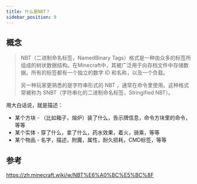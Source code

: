 ```yaml
---
title: 什么是NBT？
sidebar_position: 9
---
```


## 概念

> NBT（二进制命名标签，NamedBinary Tags）格式是一种由众多的标签所组成的树状数据结构。在Minecraft中，其被广泛用于向存档文件中存储数据。所有的标签都有一个独立的数字 ID 和名称，以及一个负载。
>
> 另一种玩家更熟悉的是字符串形式的 NBT ，通常在命令里使用。这种格式常被称为 SNBT（字符串化的二进制命名标签，Stringified NBT）。

用大白话说，就是描述：

- 某个方块 - （比如箱子，熔炉）装了什么，告示牌信息，命令方块里的命令，等等
- 某个实体 - 穿了什么，拿了什么，药水效果，着火，骑乘，等等
- 某个物品 - 名字，描述，附魔，属性，耐久损耗，CMD标签，等等

## 参考

https://zh.minecraft.wiki/w/NBT%E6%A0%BC%E5%BC%8F
